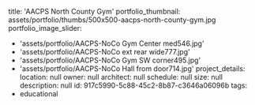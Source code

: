 title: 'AACPS North County Gym'
portfolio_thumbnail: assets/portfolio/thumbs/500x500-aacps-north-county-gym.jpg
portfolio_image_slider:
  - 'assets/portfolio/AACPS-NoCo Gym Center med546.jpg'
  - 'assets/portfolio/AACPS-NoCo ext rear wide777.jpg'
  - 'assets/portfolio/AACPS-NoCo Gym SW corner495.jpg'
  - 'assets/portfolio/AACPS-NoCo Hall from door714.jpg'
project_details:
  location: null
  owner: null
  architect: null
  schedule: null
  size: null
  description: null
id: 917c5990-5c88-45c2-8b87-c3646a06096b
tags:
  - educational

